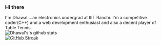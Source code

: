 ### Hi there 
I'm Dhawal....an electronics undergrad at IIIT Ranchi.
I'm a competitive coder(C++) and a web development enthusiast and also a decent player of Table Tennis.<br />
![Dhawal's's github stats](https://github-readme-stats.vercel.app/api?username=dhawalyash00)
<br />
[![GitHub Streak](https://github-readme-streak-stats.herokuapp.com/?user=dhawalyash00)](https://github.com/DenverCoder1/github-readme-streak-stats)

<!--
**dhawalyash00/dhawalyash00** is a ✨ _special_ ✨ repository because its `README.md` (this file) appears on your GitHub profile.

Here are some ideas to get you started:

- 🔭 I’m currently working on ...
- 🌱 I’m currently learning ...
- 👯 I’m looking to collaborate on ...
- 🤔 I’m looking for help with ...
- 💬 Ask me about ...
- 📫 How to reach me: ...
- 😄 Pronouns: ...
- ⚡ Fun fact: ...
--
